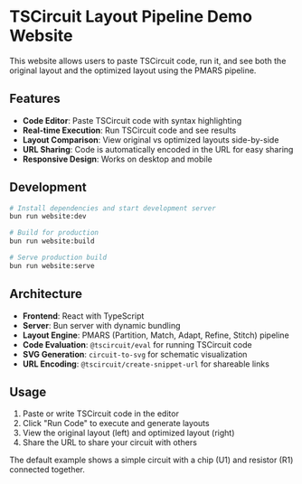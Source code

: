 # TSCircuit Layout Pipeline Demo Website

This website allows users to paste TSCircuit code, run it, and see both the original layout and the optimized layout using the PMARS pipeline.

## Features

- **Code Editor**: Paste TSCircuit code with syntax highlighting
- **Real-time Execution**: Run TSCircuit code and see results
- **Layout Comparison**: View original vs optimized layouts side-by-side
- **URL Sharing**: Code is automatically encoded in the URL for easy sharing
- **Responsive Design**: Works on desktop and mobile

## Development

```bash
# Install dependencies and start development server
bun run website:dev

# Build for production
bun run website:build

# Serve production build
bun run website:serve
```

## Architecture

- **Frontend**: React with TypeScript
- **Server**: Bun server with dynamic bundling
- **Layout Engine**: PMARS (Partition, Match, Adapt, Refine, Stitch) pipeline
- **Code Evaluation**: `@tscircuit/eval` for running TSCircuit code
- **SVG Generation**: `circuit-to-svg` for schematic visualization
- **URL Encoding**: `@tscircuit/create-snippet-url` for shareable links

## Usage

1. Paste or write TSCircuit code in the editor
2. Click "Run Code" to execute and generate layouts
3. View the original layout (left) and optimized layout (right)
4. Share the URL to share your circuit with others

The default example shows a simple circuit with a chip (U1) and resistor (R1) connected together.